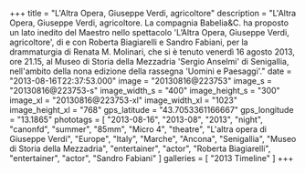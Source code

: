 +++
title = "L'Altra Opera, Giuseppe Verdi, agricoltore"
description = "L'Altra Opera, Giuseppe Verdi, agricoltore. La compagnia Babelia&C. ha proposto un lato inedito del Maestro nello spettacolo 'L’Altra Opera, Giuseppe Verdi, agricoltore', di e con Roberta Biagiarelli e Sandro Fabiani, per la drammaturgia di Renata M. Molinari, che si è tenuto venerdì 16 agosto 2013, ore 21.15, al Museo di Storia della Mezzadria 'Sergio Anselmi' di Senigallia, nell'ambito della nona edizione della rassegna 'Uomini e Paesaggi'."
date = "2013-08-16T22:37:53.000"
image = "20130816@223753"
image_s = "20130816@223753-s"
image_width_s = "400"
image_height_s = "300"
image_xl = "20130816@223753-xl"
image_width_xl = "1023"
image_height_xl = "768"
gps_latitude = "43.7053361166667"
gps_longitude = "13.1865"
phototags = [ "2013-08-16", "2013-08", "2013", "night", "canonfd", "summer", "85mm", "Micro 4", "theatre", "L'altra opera di Giuseppe Verdi", "Europe", "Italy", "Marche", "Ancona", "Senigallia", "Museo di Storia della Mezzadria", "entertainer", "actor", "Roberta Biagiarelli", "entertainer", "actor", "Sandro Fabiani" ]
galleries = [ "2013 Timeline" ]
+++
